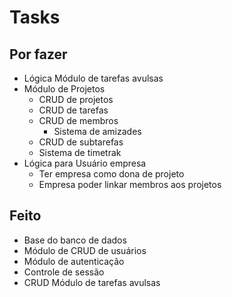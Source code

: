 
# Tasks

## Por fazer
- Lógica Módulo de tarefas avulsas
- Módulo de Projetos
  - CRUD de projetos
  - CRUD de tarefas
  - CRUD de membros
    - Sistema de amizades
  - CRUD de subtarefas
  - Sistema de timetrak
- Lógica para Usuário empresa
  - Ter empresa como dona de projeto
  - Empresa poder linkar membros aos projetos

## Feito

- Base do banco de dados
- Módulo de CRUD de usuários
- Módulo de autenticação
- Controle de sessão
- CRUD Módulo de tarefas avulsas